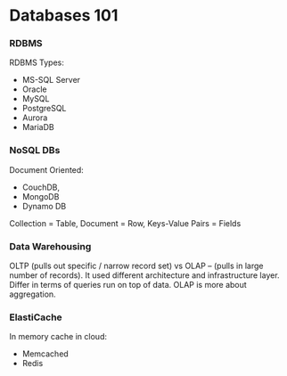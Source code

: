 # Databases 101

### RDBMS

RDBMS Types:

* MS-SQL Server
* Oracle
* MySQL
* PostgreSQL
* Aurora
* MariaDB

### NoSQL DBs

Document Oriented:

* CouchDB,
* MongoDB
* Dynamo DB

Collection = Table, Document = Row, Keys-Value Pairs = Fields

### Data Warehousing

OLTP \(pulls out specific / narrow record set\) vs OLAP – \(pulls in large number of records\). It used different architecture and infrastructure layer. Differ in terms of queries run on top of data. OLAP is more about aggregation.

### ElastiCache

In memory cache in cloud:

* Memcached
* Redis

